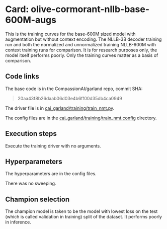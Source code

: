 # Card: olive-cormorant-nllb-base-600M-augs

This is the training curves for the base-600M sized model with augmentation but without context encoding. The NLLB-3B decoder training run and both the normalized and unnormalized training NLLB-600M with context training runs for comparison. It is for research purposes only, the model itself performs poorly. Only the training curves matter as a basis of comparison.

## Code links

The base code is in the CompassionAI/garland repo, commit SHA:

> 20aa43f8b26daab06d03e4b6ff00d35db4ca0949

The driver file is in [cai_garland/training/train_nmt.py](https://github.com/CompassionAI/garland/blob/20aa43f8b26daab06d03e4b6ff00d35db4ca0949/cai_garland/training/train_nmt.py).

The config files are in the [cai_garland/training/train_nmt.config](https://github.com/CompassionAI/garland/blob/20aa43f8b26daab06d03e4b6ff00d35db4ca0949/cai_garland/training/train_nmt.config) directory.

## Execution steps

Execute the training driver with no arguments.

## Hyperparameters

The hyperparameters are in the config files.

There was no sweeping.

## Champion selection

The champion model is taken to be the model with lowest loss on the test (which is called validation in training) split of the dataset. It performs poorly in inference.
